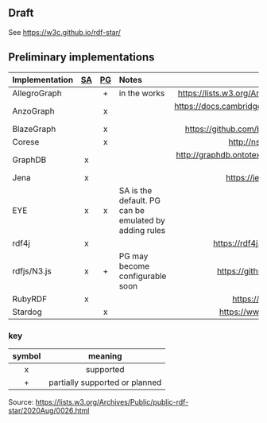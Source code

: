 ## Draft ##

See https://w3c.github.io/rdf-star/

## Preliminary implementations ##

| Implementation | [SA] | [PG] | Notes | Documentation |
|:---------------|:----:|:----:|:------|:-------------:
| AllegroGraph   |      |  +   | in the works | https://lists.w3.org/Archives/Public/public-rdf-star/2020Aug/0021.html
| AnzoGraph      |      |  x   | | https://docs.cambridgesemantics.com/anzograph/v2.2/userdoc/lpgs.htm?Highlight=rdf
| BlazeGraph     |      |  x   | | https://github.com/blazegraph/database/wiki/Reification_Done_Right
| Corese         |      |  x   | | http://ns.inria.fr/sparql-extension/rdfstar.html
| GraphDB        |  x   |      | | http://graphdb.ontotext.com/documentation/9.2/free/devhub/rdf-sparql-star.html
| Jena           |  x   |      | | https://jena.apache.org/documentation/rdfstar/
| EYE            |  x   |  x   | SA is the default. PG can be emulated by adding rules | https://github.com/josd/eye/
| rdf4j          |  x   |      | | https://rdf4j.org/documentation/programming/rdfstar/
| rdfjs/N3.js    |  x   |  +   | PG may become configurable soon | https://github.com/rdfjs/data-model-spec/pull/165
| RubyRDF        |  x   |      | | https://github.com/ruby-rdf/rdf#rdf-rdfstar
| Stardog        |      |  x   | | https://www.stardog.com/docs/#_edge_properties

### key ###
| symbol | meaning |
|:-:|:-:|
| x | supported |
| + | partially supported or planned |
      
Source: https://lists.w3.org/Archives/Public/public-rdf-star/2020Aug/0026.html

[SA]: https://w3c.github.io/rdf-star/rdf-star-cg-spec.html#sa-mode-and-pg-mode
[PG]: https://w3c.github.io/rdf-star/rdf-star-cg-spec.html#sa-mode-and-pg-mode
